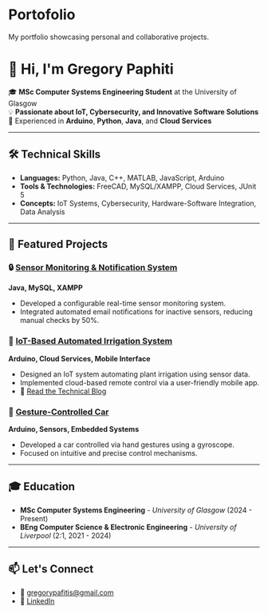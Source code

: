 # Portofolio
My portfolio showcasing personal and collaborative projects.

# 👋 Hi, I'm Gregory Paphiti

🎓 **MSc Computer Systems Engineering Student** at the University of Glasgow  
💡 **Passionate about IoT, Cybersecurity, and Innovative Software Solutions**  
🔧 Experienced in **Arduino**, **Python**, **Java**, and **Cloud Services**

---

## 🛠️ **Technical Skills**

- **Languages:** Python, Java, C++, MATLAB, JavaScript, Arduino  
- **Tools & Technologies:** FreeCAD, MySQL/XAMPP, Cloud Services, JUnit 5  
- **Concepts:** IoT Systems, Cybersecurity, Hardware-Software Integration, Data Analysis

---

## 📂 **Featured Projects**

### 🔒 [Sensor Monitoring & Notification System](https://github.com/grp2002/portofolio/tree/main/Sensor%20Monitoring%20%26%20Notification%20System)  
**Java, MySQL, XAMPP**  
- Developed a configurable real-time sensor monitoring system.  
- Integrated automated email notifications for inactive sensors, reducing manual checks by 50%.

### 🌿 [IoT-Based Automated Irrigation System](https://github.com/grp2002/portofolio/tree/main/IoT-Based%20Automated%20Irrigation%20System)  
**Arduino, Cloud Services, Mobile Interface**  
- Designed an IoT system automating plant irrigation using sensor data.  
- Implemented cloud-based remote control via a user-friendly mobile app.  
- 📖 [Read the Technical Blog](#)  

### 🚗 [Gesture-Controlled Car](https://github.com/grp2002/portofolio/tree/main/Gesture-Controlled%20Car)  
**Arduino, Sensors, Embedded Systems**  
- Developed a car controlled via hand gestures using a gyroscope.  
- Focused on intuitive and precise control mechanisms.  

---

## 🎓 **Education**

- **MSc Computer Systems Engineering** - *University of Glasgow* (2024 - Present)  
- **BEng Computer Science & Electronic Engineering** - *University of Liverpool* (2:1, 2021 - 2024)  

---

## 📫 **Let's Connect**

- 📧 [gregorypafitis@gmail.com](mailto:gregorypafitis@gmail.com)  
- 💼 [LinkedIn](https://www.linkedin.com/in/gregory-pafitis-909069276/)  

